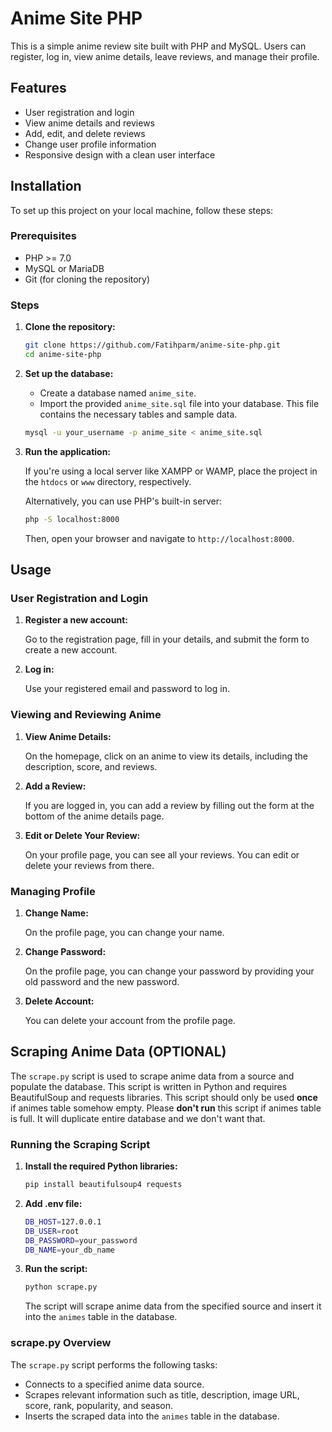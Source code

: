 # Anime Site PHP

This is a simple anime review site built with PHP and MySQL. Users can register, log in, view anime details, leave reviews, and manage their profile.

## Features

- User registration and login
- View anime details and reviews
- Add, edit, and delete reviews
- Change user profile information
- Responsive design with a clean user interface

## Installation

To set up this project on your local machine, follow these steps:

### Prerequisites

- PHP >= 7.0
- MySQL or MariaDB
- Git (for cloning the repository)

### Steps

1. **Clone the repository:**

    ```bash
    git clone https://github.com/Fatihparm/anime-site-php.git
    cd anime-site-php
    ```

2. **Set up the database:**

    - Create a database named `anime_site`.
    - Import the provided `anime_site.sql` file into your database. This file contains the necessary tables and sample data.

    ```bash
    mysql -u your_username -p anime_site < anime_site.sql
    ```

4. **Run the application:**

    If you're using a local server like XAMPP or WAMP, place the project in the `htdocs` or `www` directory, respectively.

    Alternatively, you can use PHP's built-in server:

    ```bash
    php -S localhost:8000
    ```

    Then, open your browser and navigate to `http://localhost:8000`.

## Usage

### User Registration and Login

1. **Register a new account:**

    Go to the registration page, fill in your details, and submit the form to create a new account.

2. **Log in:**

    Use your registered email and password to log in.

### Viewing and Reviewing Anime

1. **View Anime Details:**

    On the homepage, click on an anime to view its details, including the description, score, and reviews.

2. **Add a Review:**

    If you are logged in, you can add a review by filling out the form at the bottom of the anime details page.

3. **Edit or Delete Your Review:**

    On your profile page, you can see all your reviews. You can edit or delete your reviews from there.

### Managing Profile

1. **Change Name:**

    On the profile page, you can change your name.

2. **Change Password:**

    On the profile page, you can change your password by providing your old password and the new password.

3. **Delete Account:**

    You can delete your account from the profile page.

## Scraping Anime Data (OPTIONAL)

The `scrape.py` script is used to scrape anime data from a source and populate the database. This script is written in Python and requires BeautifulSoup and requests libraries.
This script should only be used **once** if animes table somehow empty.
Please **don't run** this script if animes table is full. It will duplicate entire database and we don't want that.

### Running the Scraping Script

1. **Install the required Python libraries:**

    ```bash
    pip install beautifulsoup4 requests
    ```
2. **Add .env file:**

    ```bash
    DB_HOST=127.0.0.1
    DB_USER=root
    DB_PASSWORD=your_password
    DB_NAME=your_db_name
    ```

3. **Run the script:**

    ```bash
    python scrape.py
    ```

    The script will scrape anime data from the specified source and insert it into the `animes` table in the database.

### scrape.py Overview

The `scrape.py` script performs the following tasks:

- Connects to a specified anime data source.
- Scrapes relevant information such as title, description, image URL, score, rank, popularity, and season.
- Inserts the scraped data into the `animes` table in the database.

